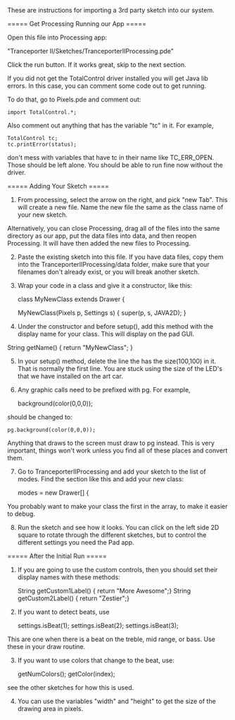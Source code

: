 These are instructions for importing a 3rd party sketch into our system. 

===== Get Processing Running our App =====

Open this file into Processing app: 

"Tranceporter II/Sketches/TranceporterIIProcessing.pde"

Click the run button. If it works great, skip to the next section. 

If you did not get the TotalControl driver installed you will get Java lib
errors. In this case, you can comment some code out to get running. 

To do that, go to Pixels.pde and comment out:

	import TotalControl.*;

Also comment out anything that has the variable "tc" in it. 
For example, 

	TotalControl tc; 
	tc.printError(status); 

don't mess with variables that have tc in their name like 
TC_ERR_OPEN. Those should be left alone. You should be able to run
fine now without the driver. 

===== Adding Your Sketch =====

1) From processing, select the arrow on the right, and pick "new Tab". 
This will create a new file. Name the new file the same as the class 
name of your new sketch. 

Alternatively, you can close Processing, drag all of the files into 
the same directory as our app, put the data files into data, and then 
reopen Processing. It will have then added the new files to Processing. 

2) Paste the existing sketch into this file. 
If you have data files, copy them into the TranceporterIIProcessing/data 
folder, make sure that your filenames don't already exist, or you will 
break another sketch. 

3) Wrap your code in a class and give it a constructor, like this: 

    class MyNewClass extends Drawer {

    MyNewClass(Pixels p, Settings s) {
      super(p, s, JAVA2D);
    }

4) Under the constructor and before setup(), add this method with the 
display name for your class. This will display on the pad  GUI. 

  String getName() { return "MyNewClass"; }

5) In your setup() method, delete the line the has the size(100,100) in it. 
That is normally the first line. You are stuck using the size of the 
LED's that we have installed on the art car. 

6) Any graphic calls need to be prefixed with pg.  For example,       
	
	background(color(0,0,0));

should be changed to: 

	pg.background(color(0,0,0));

Anything that draws to the screen must draw to pg instead. This is
very important, things won't work unless you find all of these places
and convert them. 

7) Go to TranceporterIIProcessing and add your sketch to the list of 
modes. Find the section like this and add your new class: 

    modes = new Drawer[] {

You probably want to make your class the first in the array, to make 
it easier to debug. 

8) Run the sketch and see how it looks. You can click on the 
left side 2D square to rotate through the different sketches, 
but to control the different settings you need the Pad app. 

===== After the Initial Run =====

1) If you are going to use the custom controls, then you should set 
their display names with these methods: 

	String getCustom1Label() { return "More Awesome";}
 	String getCustom2Label() { return "Zestier";}

2) If you want to detect beats, use 

	settings.isBeat(1);
	settings.isBeat(2);
	settings.isBeat(3);

This are one when there is a beat on the treble, mid range, or bass. 
Use these in your draw routine.

3) If you want to use colors that change to the beat, use: 

	getNumColors();
	getColor(index);

see the other sketches for how this is used. 

4) You can use the variables "width" and "height" to get the size 
of the drawing area in pixels. 



